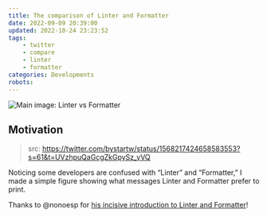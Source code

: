 ```yaml
---
title: The comparison of Linter and Formatter
date: 2022-09-09 20:39:00
updated: 2022-10-24 23:23:52
tags:
    - twitter
    - compare
    - linter
    - formatter
categories: Developments
robots:
---
```


![Main image: Linter vs Formatter](linter-v-formatter.png)

## Motivation

> src: <https://twitter.com/bystartw/status/1568217424658583553?s=61&t=UVzhpuQaGcgZkGpySz_yVQ>

Noticing some developers are confused with “Linter” and “Formatter,” I made a simple figure showing what messages Linter and Formatter prefer to print.

Thanks to @nonoesp for [his incisive introduction to Linter and Formatter](https://nono.ma/linter-vs-formatter)!
